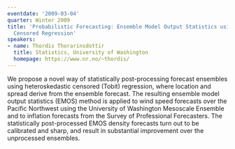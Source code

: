 ```yaml
---
eventdate: '2009-03-04'
quarter: Winter 2009
title: 'Probabilistic Forecasting: Ensemble Model Output Statistics using Heteroskedastic
  Censored Regression'
speakers:
- name: Thordis Thorarinsdottir
  title: Statistics, University of Washington
  homepage: https://www.nr.no/~thordis/
---
```

We propose a novel way of statistically post-processing forecast ensembles using heteroskedastic censored (Tobit) regression, where location and spread derive from the ensemble forecast. The resulting ensemble model output statistics (EMOS) method is applied to wind speed forecasts over the Pacific Northwest using the University of Washington Mesoscale Ensemble and to inflation forecasts from the Survey of Professional Forecasters. The statistically post-processed EMOS density forecasts turn out to be calibrated and sharp, and result in substantial improvement over the unprocessed ensembles.